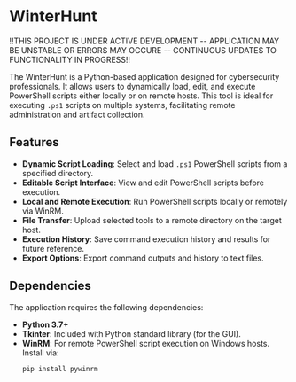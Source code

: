 # WinterHunt

!!THIS PROJECT IS UNDER ACTIVE DEVELOPMENT -- APPLICATION MAY BE UNSTABLE OR ERRORS MAY OCCURE -- CONTINUOUS UPDATES TO FUNCTIONALITY IN PROGRESS!!

The WinterHunt is a Python-based application designed for cybersecurity professionals. It allows users to dynamically load, edit, and execute PowerShell scripts either locally or on remote hosts. This tool is ideal for executing `.ps1` scripts on multiple systems, facilitating remote administration and artifact collection.

## Features

- **Dynamic Script Loading**: Select and load `.ps1` PowerShell scripts from a specified directory.
- **Editable Script Interface**: View and edit PowerShell scripts before execution.
- **Local and Remote Execution**: Run PowerShell scripts locally or remotely via WinRM.
- **File Transfer**: Upload selected tools to a remote directory on the target host.
- **Execution History**: Save command execution history and results for future reference.
- **Export Options**: Export command outputs and history to text files.

## Dependencies

The application requires the following dependencies:

- **Python 3.7+**
- **Tkinter**: Included with Python standard library (for the GUI).
- **WinRM**: For remote PowerShell script execution on Windows hosts. Install via:
  ```bash
  pip install pywinrm
